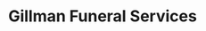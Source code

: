---
title: "Gillman Funeral Services"
url: /carshalton/gillman-funeral-services/
shop: funeral directors
---